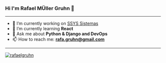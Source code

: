 ### Hi I'm Rafael MÜller Gruhn 👋

---

- 🔭 I’m currently working on [SSYS Sistemas](https://www.ssys.com.br/)
- 🌱 I’m currently learning **React**
- 💬 Ask me about **Python & Django and DevOps**
- 📫 How to reach me: **rafa.gruhn@gmail.com**

---

<a href="https://linkedin.com/in/rafael-müller-gruhn" target="blank"><img src="https://camo.githubusercontent.com/60b8fcf540be08f7fd8e211e4919d9baf0b3e523/68747470733a2f2f696d672e736869656c64732e696f2f62616467652f2d4c696e6b6564496e2d626c75653f7374796c653d666c61742d737175617265266c6f676f3d4c696e6b6564696e266c6f676f436f6c6f723d7768697465266c696e6b3d68747470733a2f2f7777772e6c696e6b6564696e2e636f6d2f696e2f726562656363616d616e7a692f" alt="rafaelgruhn" /></a>
